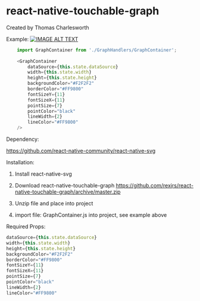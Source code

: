 # react-native-touchable-graph
Created by Thomas Charlesworth

Example:
[![IMAGE ALT TEXT](http://img.youtube.com/vi/8XfkclUNLh0/0.jpg)](https://www.youtube.com/watch?v=8XfkclUNLh0 "react-native-touchable-graph")

```js
    import GraphContainer from './GraphHandlers/GraphContainer';
    
    <GraphContainer 
        dataSource={this.state.dataSource}
        width={this.state.width}
        height={this.state.height}
        backgroundColor="#F2F2F2"
        borderColor="#FF9800"
        fontSizeY={11}
        fontSizeX={11}
        pointSize={7}
        pointColor="black"
        lineWidth={2}
        lineColor="#FF9800"
    />
```

Dependency: 

https://github.com/react-native-community/react-native-svg

Installation:

1) Install react-native-svg

2) Download react-native-touchable-graph https://github.com/rexjrs/react-native-touchable-graph/archive/master.zip

3) Unzip file and place into project

4) import file: GraphContainer.js into project, see example above

Required Props:
```js
dataSource={this.state.dataSource}
width={this.state.width}
height={this.state.height}
backgroundColor="#F2F2F2"
borderColor="#FF9800"
fontSizeY={11}
fontSizeX={11}
pointSize={7}
pointColor="black"
lineWidth={2}
lineColor="#FF9800"
```